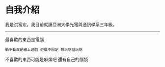 # 自我介紹
我是洪富宏，我目前就讀亞洲大學光電與通訊學系三年級。
***
最喜歡的東西是電腦
```
動不動就是線上遊戲 遊戲不固定 想玩啥就玩啥
```
不喜歡的東西可能是麻煩吧 還有自己的腦袋
```
